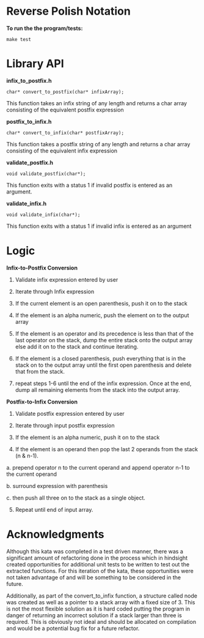 # Reverse Polish Notation

**To run the the program/tests:**

```make test```


# Library API

**infix\_to\_postfix.h**

```char* convert_to_postfix(char* infixArray);```

This function takes an infix string of any length and returns a char array consisting of the equivalent postfix expression

**postfix\_to\_infix.h**

```char* convert_to_infix(char* postfixArray);```

This function takes a postfix string of any length and returns a char array consisting of the equivalent infix expression

**validate\_postfix.h**

```void validate_postfix(char*);```

This function exits with a status 1 if invalid postfix is entered as an argument.

**validate\_infix.h**

```void validate_infix(char*);```

This function exits with a status 1 if invalid infix is entered as an argument


# Logic

**Infix-to-Postfix Conversion**

1. Validate infix expression entered by user

2. Iterate through Infix expression

3. If the current element is an open parenthesis, push it on to the stack

4. If the element is an alpha numeric, push the element on to the output array

5. If the element is an operator and its precedence is less than that of the last operator on the stack, dump the entire stack onto the output array else add it on to the stack and continue iterating.

6. If the element is a closed parenthesis, push everything that is in the stack on to the output array until the first open parenthesis and delete that from the stack.

7. repeat steps 1-6 until the end of the infix expression. Once at the end, dump all remaining elements from the stack into the output array.

**Postfix-to-Infix Conversion**

1. Validate postfix expression entered by user

2. Iterate through input postfix expression

3. If the element is an alpha numeric, push it on to the stack

4. If the element is an operand then pop the last 2 operands from the stack (n &amp; n-1).

a. prepend operator n to the current operand and append operator n-1 to the current operand

b. surround expression with parenthesis

c. then push all three on to the stack as a single object.

5. Repeat until end of input array.


# Acknowledgments

Although this kata was completed in a test driven manner, there was a significant amount of refactoring done in the process which in hindsight created opportunities for additional unit tests to be written to test out the extracted functions. For this iteration of the kata, these opportunities were not taken advantage of and will be something to be considered in the future.

Additionally, as part of the convert\_to\_infix function, a structure called node was created as well as a pointer to a stack array with a fixed size of 3. This is not the most flexible solution as it is hard coded putting the program in danger of returning an incorrect solution if a stack larger than three is required. This is obviously not ideal and should be allocated on compilation and would be a potential bug fix for a future refactor.
